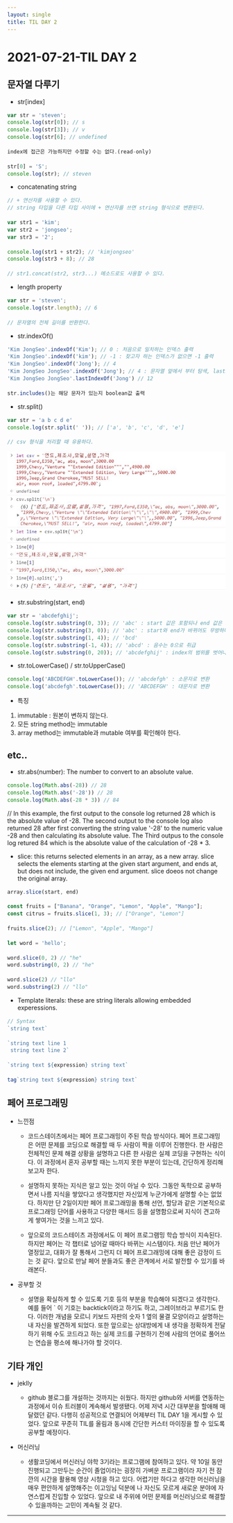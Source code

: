 ```yaml
---
layout: single
title: TIL DAY 2
---
```


# 2021-07-21-TIL DAY 2

## 문자열 다루기

- str[index]

```jsx
var str = 'steven';
console.log(str[0]); // s
console.log(str[3]); // v
console.log(str[6]; // undefined

index에 접근은 가능하지만 수정할 수는 없다.(read-only)

str[0] = 'S';
console.log(str); // steven
```

- concatenating string

```jsx
// + 연산자를 사용할 수 있다.
// string 타입을 다른 타입 사이에 + 연산자를 쓰면 string 형식으로 변환된다.

var str1 = 'kim';
var str2 = 'jongseo';
var str3 = '2';

console.log(str1 + str2); // 'kimjongseo'
console.log(str3 + 8); // 28

// str1.concat(str2, str3...) 메소드로도 사용할 수 있다.
```

- length property

```jsx
var str = 'steven';
console.log(str.length); // 6

// 문자열의 전체 길이를 반환한다.
```

- str.indexOf()

```jsx
'Kim JongSeo'.indexOf('Kim'); // 0 : 처음으로 일치하는 인덱스 출력
'Kim JongSeo'.indexOf('kim'); // -1 : 찾고자 하는 인덱스가 없으면 -1 출력
'Kim JongSeo'.indexOf('Jong'); // 4
'Kim JongSeo JongSeo'.indexOf('Jong'); // 4 : 문자열 앞에서 부터 탐색, lastIndexOf는 문자열 뒤에서 부터 탐색
'Kim JongSeo JongSeo'.lastIndexOf('Jong') // 12

str.includes()는 해당 문자가 있는지 boolean값 출력
```

- str.split()

```jsx
var str = 'a b c d e'
console.log(str.split(' ')); // ['a', 'b', 'c', 'd', 'e']

// csv 형식을 처리할 때 유용하다.
```

![이미지](../assets/images/str.split.JPG)

- str.substring(start, end)

```jsx
var str = 'abcdefghij';
console.log(str.substring(0, 3)); // 'abc' : start 값은 포함되나 end 값은 포함되지 않는다.
console.log(str.substring(3, 0)); // 'abc' : start와 end가 바뀌어도 무방하다.
console.log(str.substring(1, 4)); // 'bcd'
console.log(str.substring(-1, 4)); // 'abcd' : 음수는 0으로 취급
console.log(str.substring(0, 20)); // 'abcdefghij' : index의 범위를 벗어나면 마지막까지 출력된다.
```

- str.toLowerCase() / str.toUpperCase()

```jsx
console.log('ABCDEFGH'.toLowerCase()); // 'abcdefgh' : 소문자로 변환
console.log('abcdefgh'.toLowerCase()); // 'ABCDEFGH' : 대문자로 변환
```

- 특징
1. immutable : 원본이 변하지 않는다.
2. 모든 string method는 immutable
3. array method는 immutable과 mutable 여부를 확인해야 한다.



## etc..

- str.abs(number): The number to convert to an absolute value.

```jsx
console.log(Math.abs(-28)) // 28
console.log(Math.abs('-28')) // 28
console.log(Math.abs(-28 * 3)) // 84
```

// In this example, the first output to the console log returned 28 which is the absolute value of -28. The second output to the console log also returned 28 after first converting the string value '-28' to the numeric value -28 and then calculating its absolute value. The Third outpus to the console log retured 84 which is the absolute  value of the calculation of -28 * 3.

- slice: this returns selected elements in an array, as a new array. slice selects the elements starting at the given start argument, and ends at, but does not include, the given end argument. slice doeos not change the original array.

```jsx
array.slice(start, end)

const fruits = ["Banana", "Orange", "Lemon", "Apple", "Mango"];
const citrus = fruits.slice(1, 3); // ["Orange", "Lemon"]

fruits.slice(2); // ["Lemon", "Apple", "Mango"]

let word = 'hello';

word.slice(0, 2) // "he"
word.substring(0, 2) // "he"

word.slice(2) // "llo"
word.substring(2) // "llo"
```

- Template literals: these are string literals allowing embedded experessions.

```jsx
// Syntax
`string text`

`string text line 1
 string text line 2`

`string text ${expression} string text`

tag`string text ${expression} string text`
```



## 페어 프로그래밍

- 느낀점

    - 코드스테이츠에서는 페어 프로그래밍이 주된 학습 방식이다. 페어 프로그래밍은 어떤 문제를 코딩으로 해결할 때 두 사람이 짝을 이루어 진행한다. 한 사람은 전체적인 문제 해결 상황을 설명하고 다른 한 사람은 실제 코딩을 구현하는 식이다. 이 과정에서 혼자 공부할 때는 느끼지 못한 부분이 있는데, 간단하게 정리해보고자 한다.

    - 설명하지 못하는 지식은 알고 있는 것이 아닐 수 있다. 그동안 독학으로 공부하면서 나름 지식을 쌓았다고 생각했지만 자신있게 누군가에게 설명할 수는 없었다. 하지만 단 2일이지만 페어 프로그래밍을 통해 선언, 할당과 같은 기본적으로 프로그래밍 단어를 사용하고 다양한 매서드 등을 설명함으로써 지식이 견고하게 쌓여가는 것을 느끼고 있다.

    - 앞으로의 코드스테이츠 과정에서도 이 페어 프로그램밍 학습 방식이 지속된다. 하지만 페어는 각 챕터로 넘어갈 때마다 바뀌는 시스템이다. 처음 만난 페어가 열정있고, 대화가 잘 통해서 그런지 더 페어 프로그래밍에 대해 좋은 감정이 드는 것 같다. 앞으로 만날 페어 분들과도 좋은 관계에서 서로 발전할 수 있기를 바래본다.

    

- 공부할 것

    - 설명을 확실하게 할 수 있도록 기호 등의 부분을 학습해야 되겠다고 생각한다.  예를 들어 ` 이 기호는 backtick이라고 하기도 하고, 그레이브라고 부르기도 한다. 이러한 개념을 모르니 키보드 자판의 숫자 1 옆의 물결 모양이라고 설명하는 내 자신을 발견하게 되었다. 또한 앞으로는 상대방에게 내 생각을 정확하게 전달하기 위해 수도 코드라고 하는 실제 코드를 구현하기 전에 사람의 언어로 풀어쓰는 연습을 평소에 해나가야 할 것이다.




## 기타 개인

- jeklly

    - github 블로그를 개설하는 것까지는 쉬웠다. 하지만 github와 서버를 연동하는 과정에서 이슈 트러블이 계속해서 발생됐다. 어제 저녁 시간 대부분을 할애해 매달렸던 같다. 다행히 성공적으로 연결되어 어제부터 TIL DAY 1을 게시할 수 있었다. 앞으로 꾸준히 TIL를 올림과 동시에 간단한 커스터 마이징을 할 수 있도록 공부할 예정이다.

    

- 머신러닝

    - 생활코딩에서 머신러닝 야학 3기라는 프로그램에 참여하고 있다. 약 10일 동안 진행되고 그만두는 순간이 졸업이라는 굉장히 가벼운 프로그램이라 자기 전 잠깐의 시간을 활용해 영상 시청을 하고 있다. 어렵기만 하다고 생각한 머신러닝을 매우 편안하게 설명해주는 이고잉님 덕분에 나 자신도 모르게 새로운 분야에 자연스럽게 진입할 수 있었다. 앞으로 내 주위에 어떤 문제를 머신러닝으로 해결할 수 있을까하는 고민이 계속될 것 같다.

------

